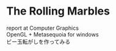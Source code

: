The Rolling Marbles
====================

report at Computer Graphics  
OpenGL + Metasequoia for windows  
ビー玉転がしを作ってみる 

